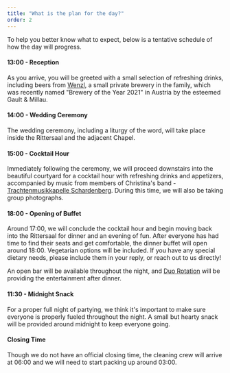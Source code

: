 ```yaml
---
title: "What is the plan for the day?"
order: 2
---
```


To help you better know what to expect, below is a tentative schedule of how the day will progress.

#### 13:00 - Reception

As you arrive, you will be greeted with a small selection of refreshing drinks, including beers from <a href="https://wenzl-privatbraeu.jimdosite.com/" target="_blank" rel="noreferrer">Wenzl</a>, a small private brewery in the family, which was recently named "Brewery of the Year 2021" in Austria by the esteemed Gault & Millau.

#### 14:00 - Wedding Ceremony

The wedding ceremony, including a liturgy of the word, will take place inside the Rittersaal and the adjacent Chapel.

#### 15:00 - Cocktail Hour

Immediately following the ceremony, we will proceed downstairs into the beautiful courtyard for a cocktail hour with refreshing drinks and appetizers, accompanied by music from members of Christina's band - <a href="http://www.trachtenmusikkapelleschardenberg.at/" target="_blank" rel="noreferrer">Trachtenmusikkapelle Schardenberg</a>. During this time, we will also be taking group photographs.

#### 18:00 - Opening of Buffet

Around 17:00, we will conclude the cocktail hour and begin moving back into the Rittersaal for dinner and an evening of fun. After everyone has had time to find their seats and get comfortable, the dinner buffet will open around 18:00. Vegetarian options will be included. If you have any special dietary needs, please include them in your reply, or reach out to us directly!

An open bar will be available throughout the night, and <a href="https://www.duorotation.at/" target="_blank" rel="noreferrer">Duo Rotation</a> will be providing the entertainment after dinner.

#### 11:30 - Midnight Snack

For a proper full night of partying, we think it's important to make sure everyone is properly fueled throughout the night. A small but hearty snack will be provided around midnight to keep everyone going.

#### Closing Time

Though we do not have an official closing time, the cleaning crew will arrive at 06:00 and we will need to start packing up around 03:00.